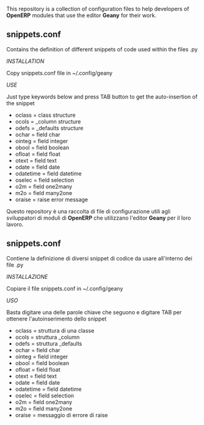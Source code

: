 This repository is a collection of configuration files to help developers of **OpenERP** modules that use the editor **Geany** for their work.

## snippets.conf

Contains the definition of different snippets of code used within the files .py

*INSTALLATION*

Copy snippets.conf file in ~/.config/geany

*USE*

Just type keywords below and press TAB button to get the auto-insertion of the snippet

* oclass = class structure
* ocols = _column structure
* odefs = _defaults structure
* ochar = field char
* ointeg = field integer
* obool = field boolean
* ofloat = field float
* otext = field text
* odate = field date
* odatetime = field datetime
* oselec = field selection
* o2m = field one2many
* m2o = field many2one
* oraise = raise error message

Questo repository è una raccolta di file di configurazione utili agli sviluppatori di moduli di **OpenERP** che utilizzano l'editor **Geany** per il loro lavoro.

## snippets.conf

Contiene la definizione di diversi snippet di codice da usare all'interno dei file .py

*INSTALLAZIONE*

Copiare il file snippets.conf in ~/.config/geany

*USO*

Basta digitare una delle parole chiave che seguono e digitare TAB per ottenere l'autoinserimento dello snippet

* oclass = struttura di una classe
* ocols = struttura _column
* odefs = struttura _defaults
* ochar = field char
* ointeg = field integer
* obool = field boolean
* ofloat = field float
* otext = field text
* odate = field date
* odatetime = field datetime
* oselec = field selection
* o2m = field one2many
* m2o = field many2one
* oraise = messaggio di errore di raise
